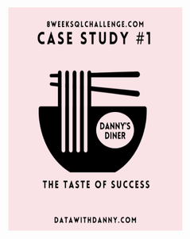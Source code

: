 <img src="https://github.com/tony1523/SQL/blob/main/8_Week%20_SQL_Challenge/img/case_study_1_pic.png"  width="350" height="450">
